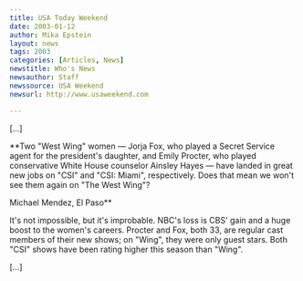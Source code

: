 ```yaml
---
title: USA Today Weekend
date: 2003-01-12
author: Mika Epstein
layout: news
tags: 2003
categories: [Articles, News]
newstitle: Who's News  
newsauthor: Staff  
newssource: USA Weekend  
newsurl: http://www.usaweekend.com  

---
```


[...]

**Two "West Wing" women &#8212; Jorja Fox, who played a Secret Service agent for the president's daughter, and Emily Procter, who played conservative White House counselor Ainsley Hayes &#8212; have landed in great new jobs on "CSI" and "CSI: Miami", respectively. Does that mean we won't see them again on "The West Wing"?  
  
Michael Mendez, El Paso**

It's not impossible, but it's improbable. NBC's loss is CBS' gain and a huge boost to the women's careers. Procter and Fox, both 33, are regular cast members of their new shows; on "Wing", they were only guest stars. Both "CSI" shows have been rating higher this season than "Wing".

[...]

